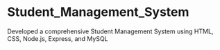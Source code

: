 # Student_Management_System
Developed a comprehensive Student Management System using HTML, CSS, Node.js, Express, and MySQL
